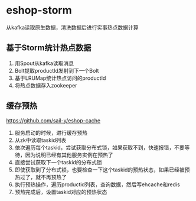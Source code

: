# eshop-storm


从kafka读取原生数据，清洗数据后进行实事热点数据计算


## 基于Storm统计热点数据

1. 用Spout从kafka读取消息
2. Bolt提取productId发射到下一个Bolt
3. 基于LRUMap统计热点访问的productId
4. 将热点数据存入zookeeper

## 缓存预热

https://github.com/sail-y/eshop-cache

1. 服务启动的时候，进行缓存预热
2. 从zk中读取taskid列表
3. 依次遍历每个taskid，尝试获取分布式锁，如果获取不到，快速报错，不要等待，因为说明已经有其他服务实例在预热了
4. 直接尝试获取下一个taskid的分布式锁
5. 即使获取到了分布式锁，也要检查一下这个taskid的预热状态，如果已经被预热过了，就不再预热了
6. 执行预热操作，遍历productid列表，查询数据，然后写ehcache和redis
7. 预热完成后，设置taskid对应的预热状态
